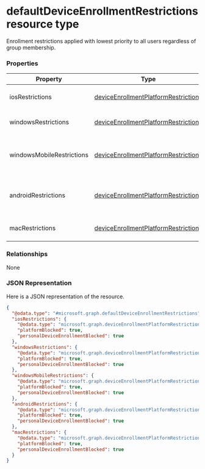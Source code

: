 ﻿# defaultDeviceEnrollmentRestrictions resource type

Enrollment restrictions applied with lowest priority to all users regardless of group membership.
### Properties
|Property|Type|Description|
|---|---|---|
|iosRestrictions|[deviceEnrollmentPlatformRestrictions](../resources/intune_onboarding_deviceenrollmentplatformrestrictions.md)|Restrictions on iOS enrollment|
|windowsRestrictions|[deviceEnrollmentPlatformRestrictions](../resources/intune_onboarding_deviceenrollmentplatformrestrictions.md)|Restrictions on Android enrollment|
|windowsMobileRestrictions|[deviceEnrollmentPlatformRestrictions](../resources/intune_onboarding_deviceenrollmentplatformrestrictions.md)|Restrictions on Windows Mobile enrollment|
|androidRestrictions|[deviceEnrollmentPlatformRestrictions](../resources/intune_onboarding_deviceenrollmentplatformrestrictions.md)|Restrictions on Windows Desktop enrollment|
|macRestrictions|[deviceEnrollmentPlatformRestrictions](../resources/intune_onboarding_deviceenrollmentplatformrestrictions.md)|Restrictions on Mac enrollment|

### Relationships
None
### JSON Representation
Here is a JSON representation of the resource.
<!-- {
  "blockType": "resource",
  "keyProperty": "id",
  "@odata.type": "microsoft.graph.defaultDeviceEnrollmentRestrictions"
}
-->
```json
{
  "@odata.type": "#microsoft.graph.defaultDeviceEnrollmentRestrictions",
  "iosRestrictions": {
    "@odata.type": "microsoft.graph.deviceEnrollmentPlatformRestrictions",
    "platformBlocked": true,
    "personalDeviceEnrollmentBlocked": true
  },
  "windowsRestrictions": {
    "@odata.type": "microsoft.graph.deviceEnrollmentPlatformRestrictions",
    "platformBlocked": true,
    "personalDeviceEnrollmentBlocked": true
  },
  "windowsMobileRestrictions": {
    "@odata.type": "microsoft.graph.deviceEnrollmentPlatformRestrictions",
    "platformBlocked": true,
    "personalDeviceEnrollmentBlocked": true
  },
  "androidRestrictions": {
    "@odata.type": "microsoft.graph.deviceEnrollmentPlatformRestrictions",
    "platformBlocked": true,
    "personalDeviceEnrollmentBlocked": true
  },
  "macRestrictions": {
    "@odata.type": "microsoft.graph.deviceEnrollmentPlatformRestrictions",
    "platformBlocked": true,
    "personalDeviceEnrollmentBlocked": true
  }
}
```
